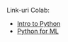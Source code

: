 Link-uri Colab:

* [Intro to Python](https://colab.research.google.com/drive/1Lxed6J79CsWwyrr8vpLugTmS6GMwMA-j?usp=share_link)
* [Python for ML](https://colab.research.google.com/drive/17MIv_Jfz-1lsC3DtRNn9fwnxMj4SFyev?usp=share_link)
